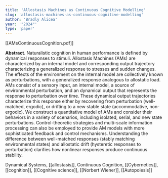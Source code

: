 ```yaml
---
title: 'Allostasis Machines as Continuous Cognitive Modelling'
slug: 'allostasis-machines-as-continuous-cognitive-modelling'
author: 'Bradly Alicea'
year: '"2024"'
type: 'paper'
---
```


[[AMsContinuousCognition.pdf]]

**Abstract**. Naturalistic cognition in human performance is defined by dynamical responses to stimuli. Allostasis Machines (AMs) are characterized by an internal model and corresponding output trajectory characterizing a generalized response to stresses and sudden changes. The effects of the environment on the internal model are collectively known as perturbations, with a generalized response analogous to allostatic load. AMs consist of a sensory input, an internal model, a source of environmental perturbation, and an dynamical output that represents the response to perturbation over time. These dynamical output trajectories characterize this response either by recovering from perturbation (well-matched, ergodic), or drifting to a new stable state (accommodative, non-ergodic). We construct a quantitative model of AMs and consider their behaviors in a variety of scenarios, including isolated, serial, and new state perturbations. Control-theoretic strategies and multi-scale information processing can also be employed to provide AM models with more sophisticated feedback and control mechanisms. Understanding the difference between well-matched responses (stably matching environmental states) and allostatic drift (hysteretic responses to perturbation) clarifies how nonlinear responses produce continuous stability.

Dynamical Systems, [[allostasis]], Continuous Cognition, [[Cybernetics]], [[cognition]], [[Cognitive science]],
[[Norbert Wiener]], [[Autopoiesis]]